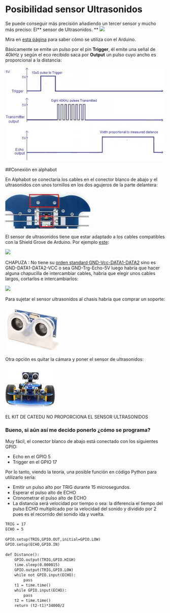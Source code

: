 # Posibilidad sensor Ultrasonidos

Se puede conseguir más precisión añadiendo un tercer sensor y mucho más preciso: El** sensor de Ultrasonidos.
**
![](https://catedu.gitbooks.io/programa-arduino-mediante-codigo/content/img/Captura_de_pantalla_2015-04-01_a_las_22.40.00.png)

Mira en [esta página](https://catedu.gitbooks.io/programa-arduino-mediante-codigo/content/sensor_de_ultrasonidos.html) para saber cómo se utiliza con el Arduino.

Básicamente se emite un pulso por el pin **Trigger**, él emite una señal de 40kHz y según el eco recibido saca por **Output** un pulso cuyo ancho es proporcional a la distancia:

![](/assets/ultrasonidos.jpg)

##Conexión en alphabot

En Alphabot se conectaría los cables en el conector blanco de abajo y el ultrasonidos con unos tornillos en los dos agujeros de la parte delantera:

![](/assets/conexionUS.jpg)

El sensor de ultrasonidos tiene que estar adaptado a los cables compatibles con la Shield Grove de Arduino. Por ejemplo [este](https://www.seeedstudio.com/Grove-Ultrasonic-Ranger-p-960.html):

![](https://statics3.seeedstudio.com/seeed/img/2016-09/kIyY21sbC6ct7JYzCWf1mAPs.jpg)

CHAPUZA : No tiene su [orden standard GND-Vcc-DATA1-DATA2](http://wiki.seeedstudio.com/Grove_System/) sino es GND-DATA1-DATA2-VCC o sea GND-Trg-Echo-5V luego habría que hacer alguna chapucilla de intercambiar cables, habría que elegir unos cables largos, cortarlos e intercambiarlos:

![](https://statics3.seeedstudio.com/seeed/file/2018-02/bazaar707576_img_5936a.JPG)

Para sujetar el sensor ultrasonidos al chasis habría que comprar un soporte:

![](/assets/soporteus.png)

Otra opción es quitar la cámara y poner el sensor de ultrasonidos:

![](/assets/brazous.png)

EL KIT DE CATEDU NO PROPORCIONA EL SENSOR ULTRASONIDOS

### Bueno, si aún así me decido ponerlo ¿cómo se programa?

Muy fácil, el conector blanco de abajo está conectado con los siguientes GPIO:

* Echo en el GPIO 5
* Trigger en el GPIO 17

Por lo tanto, viendo la teoría, una posible función en código Python para utilizarlo sería:

* Emitir un pulso alto por TRIG durante 15 microsegundos.
* Esperar el pulso alto de ECHO
* Cronometrar el pulso alto de ECHO
* La distancia será velocidad por tiempo o sea: la diferencia el tiempo del pulso ECHO multiplicado por la velocidad del sonido y dividido por 2 pues es el recorrido del sonido ida y vuelta.

```cpp+lineNumbers:true
TRIG = 17
ECHO = 5

GPIO.setup(TRIG,GPIO.OUT,initial=GPIO.LOW)
GPIO.setup(ECHO,GPIO.IN)

def Distance():
    GPIO.output(TRIG,GPIO.HIGH)
    time.sleep(0.000015)
    GPIO.output(TRIG,GPIO.LOW)
    while not GPIO.input(ECHO):
        pass
    t1 = time.time()
    while GPIO.input(ECHO):
        pass
    t2 = time.time()
    return (t2-t1)*34000/2
```



